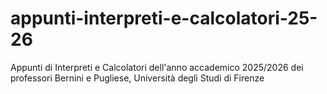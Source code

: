 # appunti-interpreti-e-calcolatori-25-26
Appunti di Interpreti e Calcolatori dell'anno accademico 2025/2026 dei professori Bernini e Pugliese, Università degli Studi di Firenze
